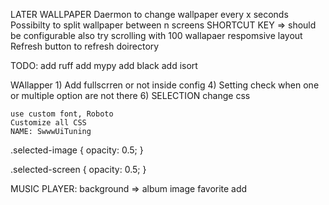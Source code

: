 LATER
  WALLPAPER
    Daermon to change wallpaper every x seconds
    Possibilty to split wallpaper between n screens
    SHORTCUT KEY => should be configurable also
    try scrolling with 100 wallapaer
    respomsive layout
     Refresh button to refresh doirectory


TODO:
  add ruff
  add mypy
  add black
  add isort

WAllapper
    1) Add fullscrren or not inside config
    4)     Setting check when one or multiple option are not there
    6) SELECTION change css

    use custom font, Roboto
    Customize all CSS
    NAME: SwwwUiTuning

.selected-image {
    opacity: 0.5;
}

.selected-screen {
    opacity: 0.5;
}


MUSIC PLAYER:
  background => album image
  favorite add
